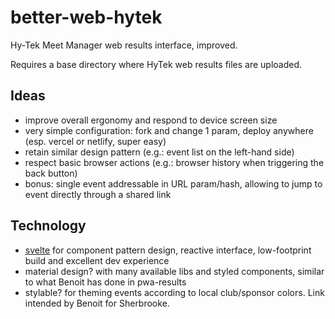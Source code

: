 # better-web-hytek
Hy-Tek Meet Manager web results interface, improved.

Requires a base directory where HyTek web results files are uploaded.

## Ideas

- improve overall ergonomy and respond to device screen size
- very simple configuration: fork and change 1 param, deploy anywhere (esp. vercel or netlify, super easy)
- retain similar design pattern (e.g.: event list on the left-hand side)
- respect basic browser actions (e.g.: browser history when triggering the back button)
- bonus: single event addressable in URL param/hash, allowing to jump to event directly through a shared link

## Technology

- [svelte](https://svelte.dev/) for component pattern design, reactive interface, low-footprint build and excellent dev experience
- material design? with many available libs and styled components, similar to what Benoit has done in pwa-results
- stylable? for theming events according to local club/sponsor colors. Link intended by Benoit for Sherbrooke.
